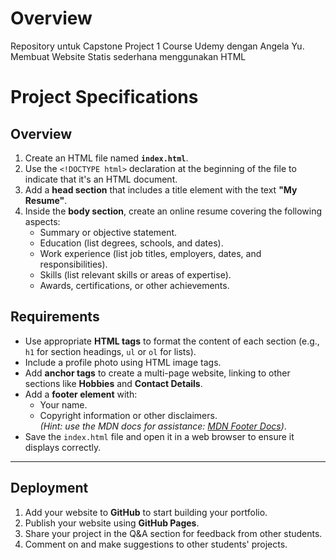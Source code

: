 # Overview
Repository untuk Capstone Project 1 Course Udemy dengan Angela Yu. Membuat Website Statis sederhana menggunakan HTML

# Project Specifications

## Overview
1. Create an HTML file named **`index.html`**.
2. Use the `<!DOCTYPE html>` declaration at the beginning of the file to indicate that it's an HTML document.
3. Add a **head section** that includes a title element with the text **"My Resume"**.
4. Inside the **body section**, create an online resume covering the following aspects:
    - Summary or objective statement.
    - Education (list degrees, schools, and dates).
    - Work experience (list job titles, employers, dates, and responsibilities).
    - Skills (list relevant skills or areas of expertise).
    - Awards, certifications, or other achievements.

## Requirements
- Use appropriate **HTML tags** to format the content of each section (e.g., `h1` for section headings, `ul` or `ol` for lists).
- Include a profile photo using HTML image tags.
- Add **anchor tags** to create a multi-page website, linking to other sections like **Hobbies** and **Contact Details**.
- Add a **footer element** with:
    - Your name.
    - Copyright information or other disclaimers.  
      *(Hint: use the MDN docs for assistance: [MDN Footer Docs](https://developer.mozilla.org/en-US/docs/Web/HTML/Element/footer))*.
- Save the `index.html` file and open it in a web browser to ensure it displays correctly.

---

## Deployment
1. Add your website to **GitHub** to start building your portfolio.
2. Publish your website using **GitHub Pages**.
3. Share your project in the Q&A section for feedback from other students.
4. Comment on and make suggestions to other students' projects.
